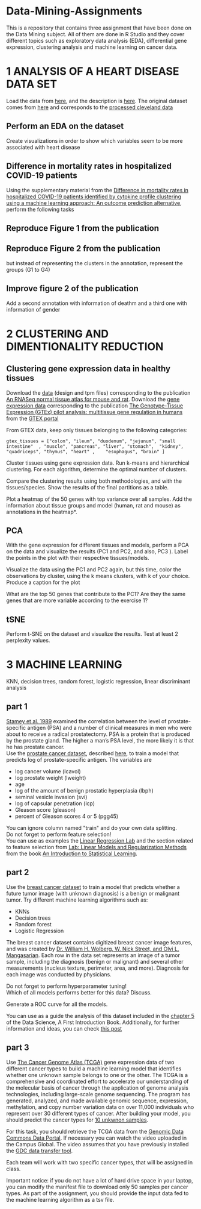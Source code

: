 # Data-Mining-Assignments
This is a repository that contains three assignment that have been done on the Data Mining subject.
All of them are done in R Studio and they cover different topics such as exploratory data analysis (EDA), differential gene expression, clustering analysis and machine learning on cancer data. 

# 1 ANALYSIS OF A HEART DISEASE DATA SET
Load the data from
[here](https://raw.githubusercontent.com/jpinero/DMI_2021/main/datasets/heart_disease_dataset.csv), and the description is [here](https://raw.githubusercontent.com/jpinero/DMI_2021/main/datasets/heart_disease_description.txt). 
The original dataset comes from [here](https://archive.ics.uci.edu/ml/datasets/Heart+Disease) and corresponds to the [processed cleveland data](https://archive.ics.uci.edu/ml/machine-learning-databases/heart-disease/processed.cleveland.data)

## Perform an EDA on the dataset
Create visualizations in order to show which variables seem to be more associated with heart disease

## Difference in mortality rates in hospitalized COVID-19 patients 
Using the supplementary material from the [Difference in mortality rates in hospitalized COVID-19 patients identified by cytokine profile clustering using a machine learning approach: An outcome prediction alternative](https://www.frontiersin.org/articles/10.3389/fmed.2022.987182/full), perform the following tasks

## Reproduce Figure 1 from the publication
## Reproduce Figure 2 from the publication
but instead of representing the clusters in the annotation, represent the groups (G1 to G4)

## Improve figure 2 of the publication
Add a second annotation with information of deathm and a third one with information of gender


# 2 CLUSTERING AND DIMENTIONALITY REDUCTION

## Clustering gene expression data in healthy tissues

Download the [data](https://www.ebi.ac.uk/biostudies/arrayexpress/studies/E-MTAB-6081) (design and tpm files) corresponding to the publication [An RNASeq normal tissue atlas for mouse and rat](https://www.nature.com/articles/sdata2017185). 
Download the [gene expression data](https://storage.googleapis.com/gtex_analysis_v8/rna_seq_data/GTEx_Analysis_2017-06-05_v8_RNASeQCv1.1.9_gene_median_tpm.gct.gz) corresponding to the publication  [The Genotype-Tissue Expression (GTEx) pilot analysis: multitissue gene regulation in humans](https://www.science.org/doi/10.1126/science.1262110) from  the [GTEX portal](https://gtexportal.org/home/datasets)

From GTEX data, keep only tissues belonging to the following categories:  


```
gtex_tissues = ["colon", "ileum", "duodenum", "jejunum", "small intestine"  , "muscle", "pancreas", "liver", "stomach",  "kidney",  "quadriceps", "thymus", "heart" ,    "esophagus", "brain" ]
```

Cluster tissues using gene expression data. Run k-means and hierarchical clustering. For each algorithm, determine the optimal number of clusters. 

Compare the clustering results using both methodologies, and with the tissues/species. Show the results of the final partitions as a table. 


Plot a heatmap of the 50 genes with top variance over all samples. Add the information about tissue groups and model (human, rat and mouse) as annotations in the heatmap*. 

## PCA 
With the gene expression for different tissues and models, perform a PCA on the data and visualize the results (PC1 and PC2, and also, PC3 ). Label the points in the plot with their respective tissues/models. 

Visualize the data using the PC1 and PC2 again, but this time, color the observations by cluster, using the k means clusters, with k of your choice. Produce a caption for the plot


What are the top 50 genes that contribute to the PC1? Are they the same genes that are more variable according to the exercise 1?

## tSNE 

Perform t-SNE on the dataset and visualize the results. Test at least 2 perplexity values.


# 3 MACHINE LEARNING
KNN, decision trees, random forest, logistic regression, linear discriminant analysis 

## part 1

[Stamey et al. 1989](https://www.auajournals.org/doi/10.1016/S0022-5347%2817%2941175-X) examined the correlation between the level of prostate-specific antigen (PSA) and a number of clinical measures in men who were about to receive a radical prostatectomy. PSA is a protein that is produced by the prostate gland. The higher a man’s PSA level, the more likely it is that he has prostate cancer.  
Use the [prostate cancer dataset](data/prostate_data.txt), described [here](data/prostate_description.txt),  to train a model that predicts log of prostate-specific antigen. 
The variables are    

- log cancer volume (lcavol)  
- log prostate weight (lweight)  
- age  
- log of the amount of benign prostatic hyperplasia (lbph)   
- seminal vesicle invasion (svi)  
- log of capsular penetration (lcp)  
- Gleason score (gleason)    
- percent of Gleason scores 4 or 5 (pgg45)  

You can ignore column named "train" and do your own data splitting.  
Do not forget to perform feature selection!   
You can use as examples the [Linear Regression Lab](https://hastie.su.domains/ISLR2/Labs/Rmarkdown_Notebooks/Ch3-linreg-lab.html) and the section related to feature selection from  [Lab: Linear Models and Regularization Methods
](https://hastie.su.domains/ISLR2/Labs/Rmarkdown_Notebooks/Ch6-varselect-lab.html) from the book [An Introduction to Statistical Learning](https://www.statlearning.com/).


## part 2

Use the [breast cancer dataset](data/breat_cancer_data.csv) to train a model that predicts whether a future tumor image (with unknown diagnosis) is a benign or malignant tumor. Try different machine learning algorithms such as:   
- KNNs  
- Decision trees  
- Random forest  
- Logistic Regression  

The breast cancer dataset contains digitized breast cancer image features, and was created by [Dr. William H. Wolberg, W. Nick Street, and Olvi L. Mangasarian](https://archive.ics.uci.edu/ml/datasets/Breast+Cancer+Wisconsin+%28Diagnostic%29). Each row in the data set represents an image of a tumor sample, including the diagnosis (benign or malignant) and several other measurements (nucleus texture, perimeter, area, and more). Diagnosis for each image was conducted by physicians.

Do not forget to perform hyperparameter tuning!   
Which of all models performs better for this data? Discuss.  

Generate a ROC curve for all the models. 

You can use as a guide the analysis of this dataset included in the [chapter 5](https://datasciencebook.ca/classification1.html) of the Data Science, A First Introduction Book.
Additionally, for further information and ideas, you can check [this post](https://www.rebeccabarter.com/blog/2020-03-25_machine_learning/)


## part 3  

Use [The Cancer Genome Atlas (TCGA)](https://www.genome.gov/Funded-Programs-Projects/Cancer-Genome-Atlas) gene expression data of two different cancer types to build a machine learning model that identifies whether one unknown sample belongs to one or the other. The TCGA is a comprehensive and coordinated effort to accelerate our understanding of the molecular basis of cancer through the application of genome analysis technologies, including large-scale genome sequencing. The program has generated, analyzed, and made available genomic sequence, expression, methylation, and copy number variation data on over 11,000 individuals who represent over 30 different types of cancer. 
After building your model, you should predict the cancer types for [10 unkwnon samples](data/unknwown_samples.tsv).  

For this task, you should retrieve the TCGA data from the [Genomic Data Commons Data Portal](https://portal.gdc.cancer.gov/). If necessary you can watch the video uploaded in the Campus Global. The video assumes that you have previously installed the [GDC data transfer tool](https://gdc.cancer.gov/access-data/gdc-data-transfer-tool). 

Each team will work with two specific cancer types, that will be assigned in class.

Important notice: if you do not have a lot of hard drive space in your laptop, you can modify the manifest file to download only 50 samples per cancer types. 
As part of the assignment, you should provide the input data fed to the machine learning algorithm as a tsv file. 
